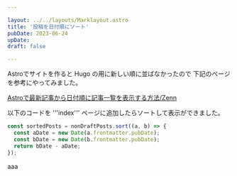 ```yaml
---

layout: ../../layouts/Marklayout.astro
title: '投稿を日付順にソート'
pubDate: 2023-06-24
upDate:
draft: false

---
```



Astroでサイトを作ると Hugo の用に新しい順に並ばなかったので
下記のページを参考にやってみました。

[Astroで最新記事から日付順に記事一覧を表示する方法/Zenn](https://zenn.dev/miz_dev/articles/astro-sorted-posts)

以下のコードを '''index''' ページに追加したらソートして表示ができました。

```javascript
const sortedPosts = nonDraftPosts.sort((a, b) => {
  const aDate = new Date(a.frontmatter.pubDate);
  const bDate = new Date(b.frontmatter.pubDate);
  return bDate - aDate;
});
```
aaa